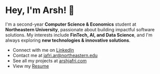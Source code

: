 # Hey, I'm Arsh! 👋

I'm a second-year **Computer Science & Economics** student at **Northeastern University**, passionate about building impactful software solutions. My interests include **FinTech, AI, and Data Science**, and I'm always exploring **new technologies & innovative solutions**.

- Connect with me on [LinkedIn](https://www.linkedin.com/in/arsh-jafri/)
- Contact me at [jafri.ar@northeastern.edu](mailto:jafri.ar@northeastern.edu)
- See all my projects at [arshjafri.com](https://arshjafri.com)
- View my [Resume](https://arshjafri.com/resume.pdf)

